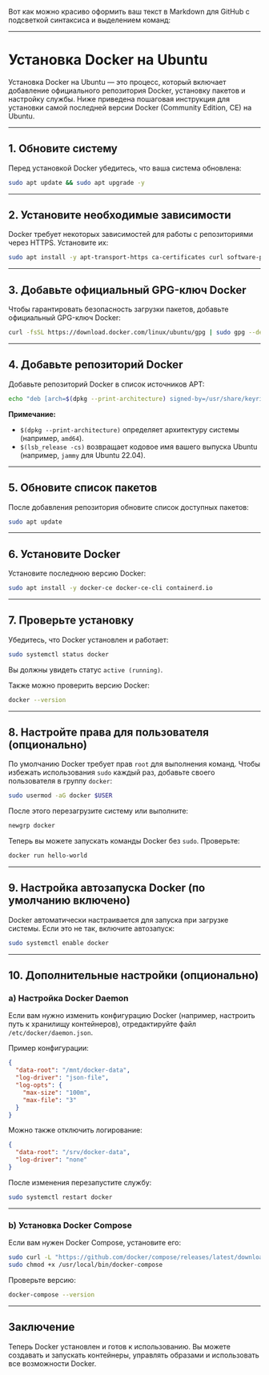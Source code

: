 Вот как можно красиво оформить ваш текст в Markdown для GitHub с подсветкой синтаксиса и выделением команд:

---

# Установка Docker на Ubuntu

Установка Docker на Ubuntu — это процесс, который включает добавление официального репозитория Docker, установку пакетов и настройку службы. Ниже приведена пошаговая инструкция для установки самой последней версии Docker (Community Edition, CE) на Ubuntu.

---

## 1. Обновите систему

Перед установкой Docker убедитесь, что ваша система обновлена:

```bash
sudo apt update && sudo apt upgrade -y
```

---

## 2. Установите необходимые зависимости

Docker требует некоторых зависимостей для работы с репозиториями через HTTPS. Установите их:

```bash
sudo apt install -y apt-transport-https ca-certificates curl software-properties-common
```

---

## 3. Добавьте официальный GPG-ключ Docker

Чтобы гарантировать безопасность загрузки пакетов, добавьте официальный GPG-ключ Docker:

```bash
curl -fsSL https://download.docker.com/linux/ubuntu/gpg | sudo gpg --dearmor -o /usr/share/keyrings/docker-archive-keyring.gpg
```

---

## 4. Добавьте репозиторий Docker

Добавьте репозиторий Docker в список источников APT:

```bash
echo "deb [arch=$(dpkg --print-architecture) signed-by=/usr/share/keyrings/docker-archive-keyring.gpg] https://download.docker.com/linux/ubuntu $(lsb_release -cs) stable" | sudo tee /etc/apt/sources.list.d/docker.list > /dev/null
```

**Примечание:**
- `$(dpkg --print-architecture)` определяет архитектуру системы (например, `amd64`).
- `$(lsb_release -cs)` возвращает кодовое имя вашего выпуска Ubuntu (например, `jammy` для Ubuntu 22.04).

---

## 5. Обновите список пакетов

После добавления репозитория обновите список доступных пакетов:

```bash
sudo apt update
```

---

## 6. Установите Docker

Установите последнюю версию Docker:

```bash
sudo apt install -y docker-ce docker-ce-cli containerd.io
```

---

## 7. Проверьте установку

Убедитесь, что Docker установлен и работает:

```bash
sudo systemctl status docker
```

Вы должны увидеть статус `active (running)`.

Также можно проверить версию Docker:

```bash
docker --version
```

---

## 8. Настройте права для пользователя (опционально)

По умолчанию Docker требует прав `root` для выполнения команд. Чтобы избежать использования `sudo` каждый раз, добавьте своего пользователя в группу `docker`:

```bash
sudo usermod -aG docker $USER
```

После этого перезагрузите систему или выполните:

```bash
newgrp docker
```

Теперь вы можете запускать команды Docker без `sudo`. Проверьте:

```bash
docker run hello-world
```

---

## 9. Настройка автозапуска Docker (по умолчанию включено)

Docker автоматически настраивается для запуска при загрузке системы. Если это не так, включите автозапуск:

```bash
sudo systemctl enable docker
```

---

## 10. Дополнительные настройки (опционально)

### a) Настройка Docker Daemon

Если вам нужно изменить конфигурацию Docker (например, настроить путь к хранилищу контейнеров), отредактируйте файл `/etc/docker/daemon.json`.

Пример конфигурации:

```json
{
  "data-root": "/mnt/docker-data",
  "log-driver": "json-file",
  "log-opts": {
    "max-size": "100m",
    "max-file": "3"
  }
}
```

Можно также отключить логирование:

```json
{
  "data-root": "/srv/docker-data",
  "log-driver": "none"
}
```

После изменения перезапустите службу:

```bash
sudo systemctl restart docker
```

---

### b) Установка Docker Compose

Если вам нужен Docker Compose, установите его:

```bash
sudo curl -L "https://github.com/docker/compose/releases/latest/download/docker-compose-$(uname -s)-$(uname -m)" -o /usr/local/bin/docker-compose
sudo chmod +x /usr/local/bin/docker-compose
```

Проверьте версию:

```bash
docker-compose --version
```

---

## Заключение

Теперь Docker установлен и готов к использованию. Вы можете создавать и запускать контейнеры, управлять образами и использовать все возможности Docker.
 
